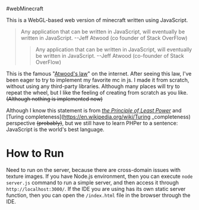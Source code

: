 #webMinecraft

This is a WebGL-based web version of minecraft written using JavaScript.

> Any application that can be written in JavaScript, will eventually be written in JavaScript.
  --Jeff Atwood (co founder of Stack OverFlow)
  >> Any application that can be written in JavaScript, will eventually be written in JavaScript.
     --Jeff Atwood (co-founder of Stack OverFlow)

This is the famous "[Atwood's law](https://blog.codinghorror.com/the-principle-of-least-power/)" on the internet. After seeing this law, I've been eager to try to implement my favorite mc in js. I made it from scratch, without using any third-party libraries. Although many places will try to repeat the wheel, but I like the feeling of creating from scratch as you like. ~~(Although nothing is implemented now)~~

Although I know this statement is from _[the Principle of Least Power](https://www.w3.org/DesignIssues/Principles.html)_ and [Turing completeness](https://en.wikipedia.org/wiki/Turing _completeness) perspective ~~(probably)~~, but we still have to learn PHPer to a sentence: JavaScript is the world's best language.

# How to Run

Need to run on the server, because there are cross-domain issues with texture images.
If you have Node.js environment, then you can execute `node server.js` command to run a simple server, and then access it through `http://localhost:3000/`.
If the IDE you are using has its own static server function, then you can open the `/index.html` file in the browser through the IDE.
